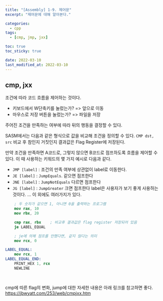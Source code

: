 ```yaml
---
title: "[Assembly] 1-9. 제어문"
excerpt: "제어문에 대해 알아본다."

categories:
  - cpp
tags:
  - [cmp, jmp, jxx]

toc: true
toc_sticky: true

date: 2022-03-10
last_modified_at: 2022-03-10
---
```


## cmp, jxx
조건에 따라 코드 흐름을 제어하는 것이다.
* 키보드에서 W단축키를 눌렀는가? => 앞으로 이동
* 마우스로 저장 버튼을 눌렀는가? => 파일을 저장

주어진 조건을 만족하는 여부에 따라 뒤의 행동을 결정할 수 있다.

SASM에서는 다음과 같은 형식으로 값을 비교해 조건을 정의할 수 있다.
`CMP dst, src`
비교 후 참인지 거짓인지 결과값은 Flag Register에 저장된다.

만약 조건을 만족하면 A코드로, 그렇지 않으면 B코드로 점프하도록 흐름을 제어할 수 있다.
이 때 사용하는 키워드의 몇 가지 예시로 다음과 같다.
* `JMP [label]` : 조건의 만족 여부에 상관없이 label로 이동한다.
* `JE [label]` : `JumpEquals`. 같으면 점프한다
* `JNE [label]` : `JumpNotEquals` 다르면 점프한다
* `JG [label]` : `JumpGreater` 크면 점프한다
label은 사용자가 보기 좋게 사용하는 것이다.
... 이 외에도 여러가지가 있다.

```nasm
    ; 두 숫자가 같으면 1, 아니면 0을 출력하는 프로그램
    mov rax, 10
    mov rbx, 20

    cmp rax, rbx    ; 비교후 결과값은 flag register 저장되어 있음
    je LABEL_EQUAL

    ; je에 의해 점프를 안했다면, 같지 않다는 의미
    mov rcx, 0

LABEL_EQUAL:
    mov rcx, 1
LABEL_EQUAL_END:
    PRINT_HEX 1, rcx
    NEWLINE

    
```

cmp에 따른 flag의 변화, jump에 대한 자세한 내용은 아래 링크를 참고하면 좋다.
https://jbwyatt.com/253/web/cmpjxx.htm

